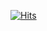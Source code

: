 [![Hits](https://hits.seeyoufarm.com/api/count/incr/badge.svg?url=https%3A%2F%2Fgithub.com%2Fdalyulbam-cmd&count_bg=%2379C83D&title_bg=%23555555&icon=&icon_color=%23E7E7E7&title=hits&edge_flat=false)](https://hits.seeyoufarm.com)
